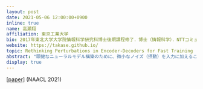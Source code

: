 ```yaml
---
layout: post
date: 2021-05-06 12:00:00+0900
inline: true
name: 高瀬翔
affiliation: 東京工業大学
bio: 2017年東北大学大学院情報科学研究科博士後期課程修了．博士（情報科学）．NTTコミュニケーション科学基礎研究所でのリサーチアソシエイト，東京工業大学での研究員を経て，2020年4月より東京工業大学助教．自然言語処理の研究に従事．言語処理学会，ACL各会員．
website: https://takase.github.io/
topic: Rethinking Perturbations in Encoder-Decoders for Fast Training
abstract: "頑健なニューラルモデル構築のために、微小なノイズ（摂動）を入力に加えることが、ままある。翻訳のような系列変換タスクにおいても、スケジュールドサンプリングや敵対的摂動などの手法が頑健なモデル構築のために提案されている。これらの手法は性能を向上させる一方、多くの計算コストを必要とする。例えば、敵対的摂動は摂動の計算にモデルの勾配を必要とするため、学習に2倍以上の時間を要する。本研究では、既存の摂動手法が計算時間に対し、適切に性能向上しているかについて、実験を通して検証を行う。翻訳、要約、文法誤り訂正タスクでの実験を通じ、簡易な手法の方が学習時の時間効率が良いことを示す。"
display: true
---
```


[[paper]](https://arxiv.org/abs/2104.01853) (NAACL 2021)
